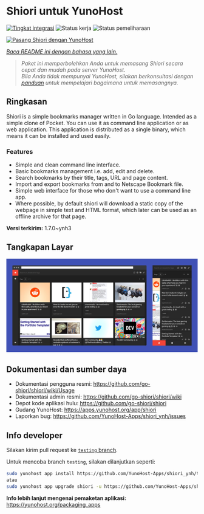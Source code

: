 <!--
N.B.: README ini dibuat secara otomatis oleh <https://github.com/YunoHost/apps/tree/master/tools/readme_generator>
Ini TIDAK boleh diedit dengan tangan.
-->

# Shiori untuk YunoHost

[![Tingkat integrasi](https://dash.yunohost.org/integration/shiori.svg)](https://ci-apps.yunohost.org/ci/apps/shiori/) ![Status kerja](https://ci-apps.yunohost.org/ci/badges/shiori.status.svg) ![Status pemeliharaan](https://ci-apps.yunohost.org/ci/badges/shiori.maintain.svg)

[![Pasang Shiori dengan YunoHost](https://install-app.yunohost.org/install-with-yunohost.svg)](https://install-app.yunohost.org/?app=shiori)

*[Baca README ini dengan bahasa yang lain.](./ALL_README.md)*

> *Paket ini memperbolehkan Anda untuk memasang Shiori secara cepat dan mudah pada server YunoHost.*  
> *Bila Anda tidak mempunyai YunoHost, silakan berkonsultasi dengan [panduan](https://yunohost.org/install) untuk mempelajari bagaimana untuk memasangnya.*

## Ringkasan

Shiori is a simple bookmarks manager written in Go language. Intended as a simple clone of Pocket. You can use it as command line application or as web application. This application is distributed as a single binary, which means it can be installed and used easily.

### Features

- Simple and clean command line interface.
- Basic bookmarks management i.e. add, edit and delete.
- Search bookmarks by their title, tags, URL and page content.
- Import and export bookmarks from and to Netscape Bookmark file.
- Simple web interface for those who don't want to use a command line app.
- Where possible, by default shiori will download a static copy of the webpage in simple text and HTML format, which later can be used as an offline archive for that page.


**Versi terkirim:** 1.7.0~ynh3

## Tangkapan Layar

![Tangkapan Layar pada Shiori](./doc/screenshots/screenshot.png)

## Dokumentasi dan sumber daya

- Dokumentasi pengguna resmi: <https://github.com/go-shiori/shiori/wiki/Usage>
- Dokumentasi admin resmi: <https://github.com/go-shiori/shiori/wiki>
- Depot kode aplikasi hulu: <https://github.com/go-shiori/shiori>
- Gudang YunoHost: <https://apps.yunohost.org/app/shiori>
- Laporkan bug: <https://github.com/YunoHost-Apps/shiori_ynh/issues>

## Info developer

Silakan kirim pull request ke [`testing` branch](https://github.com/YunoHost-Apps/shiori_ynh/tree/testing).

Untuk mencoba branch `testing`, silakan dilanjutkan seperti:

```bash
sudo yunohost app install https://github.com/YunoHost-Apps/shiori_ynh/tree/testing --debug
atau
sudo yunohost app upgrade shiori -u https://github.com/YunoHost-Apps/shiori_ynh/tree/testing --debug
```

**Info lebih lanjut mengenai pemaketan aplikasi:** <https://yunohost.org/packaging_apps>
